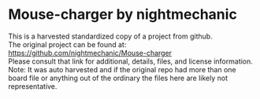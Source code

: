 
# Mouse-charger by nightmechanic  
This is a harvested standardized copy of a project from github.  
The original project can be found at:  
https://github.com/nightmechanic/Mouse-charger  
Please consult that link for additional, details, files, and license information.  
Note: It was auto harvested and if the original repo had more than one board file or anything out of the ordinary the files here are likely not representative.  
    